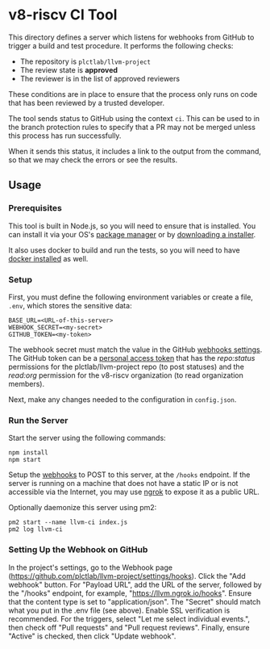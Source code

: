 # v8-riscv CI Tool

This directory defines a server which listens for webhooks from GitHub to
trigger a build and test procedure. It performs the following checks:

- The repository is `plctlab/llvm-project`
- The review state is **approved**
- The reviewer is in the list of approved reviewers

These conditions are in place to ensure that the process only runs on code that
has been reviewed by a trusted developer.

The tool sends status to GitHub using the context `ci`. This can be used to in
the branch protection rules to specify that a PR may not be merged unless this
process has run successfully.

When it sends this status, it includes a link to the output from the command, so
that we may check the errors or see the results.

## Usage

### Prerequisites

This tool is built in Node.js, so you will need to ensure that is installed. You
can install it via your OS's
[package manager](https://nodejs.org/en/download/package-manager/#debian-and-ubuntu-based-linux-distributions-enterprise-linux-fedora-and-snap-packages)
or by [downloading a installer](https://nodejs.org/en/download/).

It also uses docker to build and run the tests, so you will need to have
[docker installed](https://docs.docker.com/get-docker/) as well.

### Setup

First, you must define the following environment variables or create a file,
`.env`, which stores the sensitive data:

```
BASE_URL=<URL-of-this-server>
WEBHOOK_SECRET=<my-secret>
GITHUB_TOKEN=<my-token>
```

The webhook secret must match the value in the GitHub
[webhooks settings](https://github.com/plctlab/llvm-project/settings/hooks). The GitHub
token can be a [personal access token](https://github.com/settings/tokens) that
has the _repo:status_ permissions for the plctlab/llvm-project repo (to post statuses)
and the _read:org_ permission for the v8-riscv organization (to read
organization members).

Next, make any changes needed to the configuration in `config.json`.

### Run the Server

Start the server using the following commands:

```
npm install
npm start
```

Setup the [webhooks](https://github.com/plctlab/llvm-project/settings/hooks) to POST to
this server, at the `/hooks` endpoint. If the server is running on a machine
that does not have a static IP or is not accessible via the Internet, you may
use [ngrok](https://ngrok.com/) to expose it as a public URL.

Optionally daemonize this server using pm2:

```
pm2 start --name llvm-ci index.js
pm2 log llvm-ci
```

### Setting Up the Webhook on GitHub

In the project's settings, go to the Webhook page
(https://github.com/plctlab/llvm-project/settings/hooks). Click the "Add webhook" button.
For "Payload URL", add the URL of the server, followed by the "/hooks" endpoint,
for example, "https://llvm.ngrok.io/hooks". Ensure that the content type
is set to "application/json". The "Secret" should match what you put in the .env
file (see above). Enable SSL verification is recommended. For the triggers,
select "Let me select individual events.", then check off "Pull requests" and
"Pull request reviews". Finally, ensure "Active" is checked, then click "Update
webhook".
